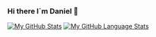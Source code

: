 ### Hi there I´m Daniel 👋

[![My GitHub Stats](https://github-readme-stats.vercel.app/api/?username=Danielsjp&count_private=true&theme=tokyonight&showicons=true)]()
[![My GitHub Language Stats](https://github-readme-stats.vercel.app/api/top-langs/?username=Danielsjp&langs_count=5&theme=tokyonight)]()
